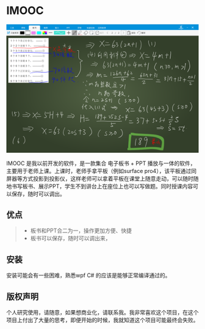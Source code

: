 # IMOOC
![Alt text](screenshot.png "ScreenShot")

IMOOC 是我以前开发的软件，是一款集合 电子板书 + PPT 播放与一体的软件，主要用于老师上课。上课时，老师手拿平板（例如surface pro4），该平板通过同屏器等方式投影到投影仪，这样老师可以拿着平板在课堂上随意走动，可以随时随地书写板书、展示PPT，学生不到讲台上在座位上也可以写做题。同时授课内容可以保存，随时可以调出。
## 优点
> * 板书和PPT合二为一，操作更加方便、快捷
> * 板书可以保存，随时可以调出来，

## 安装
安装可能会有一些困难，熟悉wpf C# 的应该是能够正常编译通过的。

## 版权声明

个人研究使用，请随意，如果想商业化，请联系我。我非常喜欢这个项目，在这个项目上付出了大量的思考，即便开始的时候，我就知道这个项目可能最终会失败。